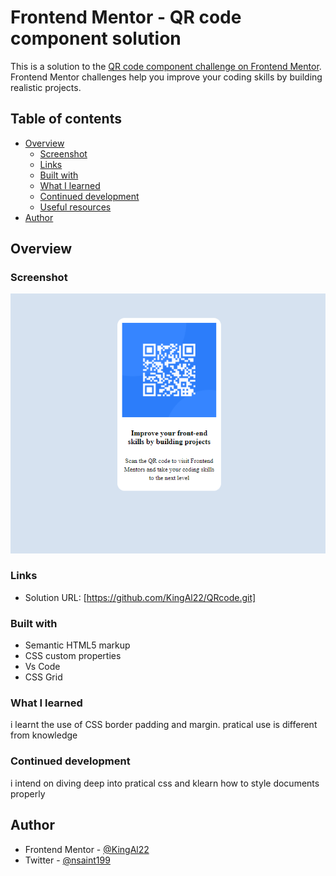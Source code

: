 # Frontend Mentor - QR code component solution

This is a solution to the [QR code component challenge on Frontend Mentor](https://www.frontendmentor.io/challenges/qr-code-component-iux_sIO_H). Frontend Mentor challenges help you improve your coding skills by building realistic projects. 

## Table of contents

- [Overview](#overview)
  - [Screenshot](#screenshot)
  - [Links](#links)
  - [Built with](#built-with)
  - [What I learned](#what-i-learned)
  - [Continued development](#continued-development)
  - [Useful resources](#useful-resources)
- [Author](#author)



## Overview

### Screenshot

![](./capture.png)



### Links

- Solution URL: [https://github.com/KingAl22/QRcode.git]

### Built with
- Semantic HTML5 markup
- CSS custom properties
- Vs Code
- CSS Grid


### What I learned

i learnt the use of CSS border padding and margin. pratical use is different from knowledge


### Continued development

i intend on diving deep into pratical css and klearn how to style documents properly


## Author

- Frontend Mentor - [@KingAl22](https://www.frontendmentor.io/profile/KingAl22)
- Twitter - [@nsaint199](https://www.twitter.com/nsaint199)

